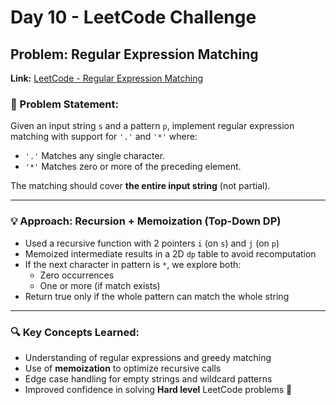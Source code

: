 # Day 10 - LeetCode Challenge

## Problem: Regular Expression Matching  
**Link:** [LeetCode - Regular Expression Matching](https://leetcode.com/problems/regular-expression-matching/description/)

### 🚀 Problem Statement:
Given an input string `s` and a pattern `p`, implement regular expression matching with support for `'.'` and `'*'` where:
- `'.'` Matches any single character.
- `'*'` Matches zero or more of the preceding element.

The matching should cover **the entire input string** (not partial).

---

### 💡 Approach: Recursion + Memoization (Top-Down DP)
- Used a recursive function with 2 pointers `i` (on `s`) and `j` (on `p`)
- Memoized intermediate results in a 2D `dp` table to avoid recomputation
- If the next character in pattern is `*`, we explore both:
  - Zero occurrences
  - One or more (if match exists)
- Return true only if the whole pattern can match the whole string

---

### 🔍 Key Concepts Learned:
- Understanding of regular expressions and greedy matching
- Use of **memoization** to optimize recursive calls
- Edge case handling for empty strings and wildcard patterns
- Improved confidence in solving **Hard level** LeetCode problems 💪
